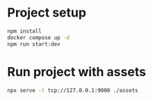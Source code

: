 # Project setup

```bash
npm install
docker compose up -d
npm run start:dev
```

# Run project with assets

```bash
npx serve -l tcp://127.0.0.1:9000 ./assets
```
